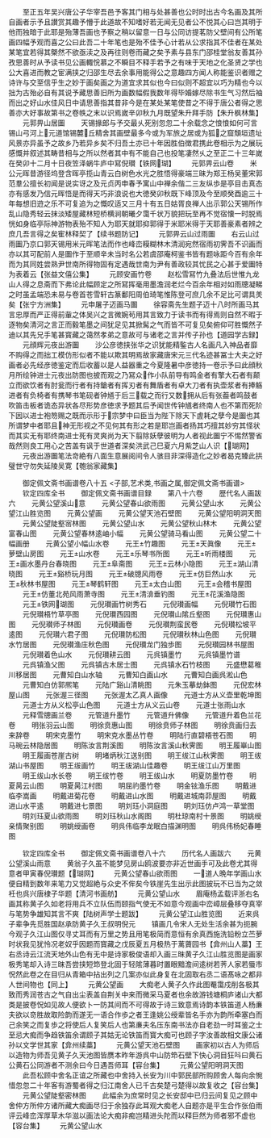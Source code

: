 <!-- { "loadSidebar": true } -->
　　至正五年吴兴唐公子华宰吾邑予客其门相与处甚善也公时时出古今名画及其所自画者示予且讃赏其趣予懵于此道故不知嗜好若无闻无见者公不悦其心曰岂其明于他而独暗于此耶是殆薄吾画也予察之稍以留意一日与公同访提茗防父壁间有公所笔画四幅予观而喜之公曰此吾二十年笔也是殆不佳予心计若从公求指其不佳者在某处某笔宜若得其槩然不欲亟渎之及再往则卷而藏之矣予素与县东门邵桂堂翁友善其孙孜思善时从予读书见公画輙恱慕之不瞬目不释手若予之有味于天地之化圣贤之学也公大喜进而教之宦满挟之归邵生尽去余事用能得公之意趣四方闻人称能鉴识者赠之诗许与交至信乎生之妙于画矣画之为道宜求其似也今曰似则不超宜以巧为精也今以拙为古殆必自有其说予藏思善旧所为画数幅假我数年得毕婚嫁尽除书生气习然后袖而出之好山水佳风日中请思善指其昔非今是在某处某笔使昔之不得于唐公者得之思善亦大好事故第书之卷帙之末以识焉嵗辛卯秋九月既望朱升拜手防【朱升枫林集】
　　元郭畀山居圗
　　天锡掾郎与予交最乆死别忽忽二十余载念之悢悢如何可言锡山弓河上元道馆锡麓丘精舍其画壁最多今或为军旅之居或为狐之窟頽垣遗址风景亦异虽予之故乡乃若异乡矣不归吾土亦已十年因胜伯徴君携此卷相示为之展玩感慨并叙述其畴昔相与之所以然者其中有不能自己也投笔凄然乆之至正二十三年嵗在癸卯十二月十日夜笠泽蜗牛庐中冩倪瓉【铁网瑚】
　　元郭畀云山卷
　　米公元晖昔游径坞登含晖亭揽山青云白树色水光之胜悟得豪端三昧为郑王杨吴董宋郭范羣公擅长初闻是说实讶之及元贞丙申春予寓山中禅余偕二三友纵歩是亭目击真态亦有感发乃信元晖悟是而得天巧非浪说也大徳癸卯秋既下峰顶及今至顺癸酉逾三十年每想旧逰之乐不可复追为之慨叹适又三月十有五日姑胥良禅人出示郭公天锡所作乱山隐秀轻云抹淡矮屋藏林短桥横涧朝曦夕霭千状万貌把玩至再不觉宿懐一时脱焉恍如身临亭际神游物表殆不知人为耶天就耶抑郭得于米耶米得于天耶善豪素者辨之庶几吾言得之矣寉林释契了【续书题防记】
　　元郭畀云山过雨圗
　　右云山过雨圗乃京口郭天锡用米元晖笔法而作也峰峦糢糊林木清润宛然宿雨初霁吾不识画而亦以其可配前人是圗作于至顺辛未当时名公若虞邵庵柯鉴书皆有题咏距今百有余年而为其同姓尝熟尹世南所得物固有定遇哉世南为尹有善政较其忧民之心甚于爱圗特为表着云【张益文僖公集】
　　元顾安画竹卷
　　赵松雪冩竹九叠法后世惟九龙山人得之息斋而下弗论此幅顾定之所冩挥毫用墨澹润老烂今百余年相对如雨牕凝睇之时虽孟端恐未易与卷首苍雪轩古篆鄱阳周伯琦笔惟陈登可庶几余不足比可谓具羙矣【张宁方洲集】
　　元申屠子迈画马圗
　　徐容斋先生题子迈十八时所画马其言忠厚而严正得前軰之体吴兴之言微婉茍用其言致力于读书而有得焉则自然不暇于逐物矣清河之言正而毅笔墨之间犹足见其掀髯之气而皆不可复见矣俯仰可胜慨然子迪以其先兄手笔甚寳藏之蔼然孝弟之意故可与诸老之言并传子孙也【道园学古録】
　　元顔辉元夜出游圗
　　沙公彦徳挟张华之识犹能精鍳古人名画凡入神品者靡不购得之而拙工模仿形似者不能以欺其明焉故家藏唐宋元三代名迹甚冨士大夫之好画者必先经彦徳鉴定而后收蓄以是人益器重之今夏隆暑中彦徳持一卷示予曰此顔秋月所绘钟进士元夜出防图也披而观之乃冩众作小队前导有鸣金者有擎大石者有颠立而欲饮者有肘瓮而行者有持鎗者有挥刃者有舞盾者有卓大刀者有执壶浆者有捧觞进者有负椅者有携琴书笔砚者钟馗于后三载之而行又数拥从后有张葢者鸣鼓者吹笛击板者诡态异状各尽形势彦徳求予题其后予闻世传钟馗者终南人也不第而死阶下因以进士袍笏赐之既而示形于宗梦中曰臣当为陛下除天下虗耗之孽今是圗也其所谓梦中者耶且神无形视之不见何其有形之若是耶岂画者扬其巧擅其妙穷其怪状而其实无有耶终南进士死有灵爽尚为天下翦除妖孽彼明为人者视此圗宁不惕然警省哉然则良工用心之苦盖有讽于世道者深矣洪武己巳夏六月紫芝山人识【瑚网】
　　元夜出游圗笔法竒絶有八面生意展阅间令人骇目非深得造化之妙者曷克臻此拱璧世守勿失延陵吴寛【匏翁家藏集】








　　御定佩文斋书画谱卷八十五
<子部,艺术类,书画之属,御定佩文斋书画谱>
　　钦定四库全书
　　御定佩文斋书画谱目録
　　第八十六卷
　　歴代名人画跋六
　　元黄公望溪山意
　　元黄公望春山欲雨图
　　元黄公望山水
　　元黄公望江山胜览图
　　元黄公望画
　　元黄公望天池石壁图
　　元黄公望阳明洞天图
　　元黄公望陡壑宻林图
　　元黄公望山水
　　元黄公望秋山林木
　　元黄公望富春山图
　　元黄公望春林逺岫小幅
　　元黄公望骑马看山图
　　元黄公望二十幅画册
　　元黄公望小幅山水卷
　　元王竹趣图
　　元王天眞像
　　元王萝壁山房图
　　元王山水卷
　　元王乐琴书所图
　　元王听雨楼图
　　元王画水墨丹台春晓图
　　元王阜斋图
　　元王云林小隐图
　　元王湖山清晓图
　　元王谿桥玩月图
　　元王破牕风雨卷
　　元王仿巨然山水
　　元王秋林书屋图
　　元王琴鹤轩图
　　元王太白山图
　　元王会稽书屋图
　　元王仿董北苑风雨萧寺图
　　元王清渰垂钓图
　　元王花溪渔隐图
　　元王铁网瑚图
　　元倪瓉画竹树秀石
　　元倪瓉画幅
　　元倪瓉竹石图
　　元倪瓉梧竹草亭图
　　元倪瓉西园图
　　元倪瓉山隂丘壑图
　　元倪瓉惠山图
　　元倪瓉师子林图
　　元倪瓉画卷
　　元倪瓉荆蛮民卷
　　元倪瓉松坡平逺图
　　元倪瓉六君子图
　　元倪瓉防松图
　　元倪瓉秋林山色图
　　元倪瓉水竹居图
　　元倪瓉渔庄秋色图
　　元倪瓉龙门独歩图
　　元倪瓉园林书屋图
　　元倪瓉着色山水
　　元倪瓉耕云图
　　元呉镇墨竹
　　元呉镇墨竹谱
　　元呉镇渔父图
　　元呉镇古木居士图
　　元呉镇水石竹枝图
　　元盛懋葛稚川移居图
　　元曹知白山水轴
　　元曹知白画山水
　　元曹知白画呉淞山色
　　元曹知白仿郭熈笔
　　元陆广谿山清眺图
　　元朱玉摹劫鉢图
　　元倪宏林屋山图
　　元张渥三径图
　　元张渥太乙真人画像
　　元道士方从义壶里乾坤图
　　元道士方从义松亭山色图
　　元道士方从义云山卷
　　元道士张雨山水
　　元释雪牕画兰卷
　　元管道升墨竹
　　元管道升佛像
　　元管道升着色兰花卷
　　明张羽云山图
　　明徐贲惠山图
　　明徐贲师子林图
　　明徐贲画归去来辞卷
　　明宋克墨竹
　　明宋克水墨丛竹卷
　　明陆行直碧梧苍石图
　　明马琬云林隐居图
　　明陈汝言荆溪图
　　明陈汝言溪山秋霁图
　　明王履崋山图
　　明王履画苍崖古树
　　明堵炳秋江送别图
　　明王绂江山秋霁图
　　明王绂湖山书屋图
　　明王绂画竹
　　明王绂湖山佳趣卷
　　明王绂江山万里图
　　明王绂山水长卷
　　明王绂竹卷
　　明王绂山水
　　明夏防墨竹卷
　　明夏昺云山图
　　明夏昺江村图
　　明屈礿墨竹卷
　　明金铉渔乐图
　　明戴进临李嵩画
　　明戴进菊花卷
　　明戴进山水图
　　明戴进城南茆屋图
　　明戴进山水平逺
　　明戴进七景图
　　明刘珏小洞庭图
　　明刘珏仿卢鸿一草堂图
　　明刘珏夏山欲雨图
　　明刘珏秋山水阁图
　　明杜琼南村十景图
　　明姚绶亲情聚别图
　　明姚绶画卷
　　明呉伟临李龙眠白描渊明图
　　明呉伟杨妃春睡图




　　钦定四库全书
　　御定佩文斋书画谱卷八十六
　　历代名人画跋六
　　元黄公望溪山雨意
　　黄翁子久虽不能梦见房山鸥波要亦非近世画手可及此卷尤其得意者甲寅春倪瓉题【瑚网】
　　元黄公望春山欲雨图
　　一道人晩年学画山水便自精到数年来笔力又觉超絶与众史不侔矣今铁崖先生出示此图披玩不已当为之敛衽也呉兴唐棣子华题【清河书画舫】
　　元黄公望山水
　　眉庵杨孟载评浙右名画其称黄子久如老将用兵不立队伍而颐指气使无不如意今观画中峦嶂层叠移夺真宰与笔势争雄知其言不爽【陆树声学士题跋】
　　元黄公望江山胜览图
　　近来呉子辈争先觅胜国赵承防黄子久王叔明倪元
　　镇画几令宋人无处生活余甚为扼腕今观子久江山图仅寻丈耳而有万里之势且用笔极简而意恒有余真西施洗铅粉立苎萝时状我见犹怜况老奴乎因题而寳藏之戊辰夏五月极热于蓠薋园书【弇州山人藁】王右丞诗云江流天地外山色有无中是诗家极俊语却入画三昩黄子久江山胜览图是画家极秀笔却入诗三昩吾尝挟短笻登北固于轻隂薄暮时置眼黯澹间逺树若荠人家若蜃市怳然此卷之在目归从青箱中拈出列之几案亦似此身复在北固取右丞二语髙咏之都非人世间物也【同上】
　　元黄公望画
　　大痴老人黄子久作此图罨霭戍削各极其致而秀润苍古之气自出尘表盖自荆关中来而微采马夏者也余故游钱塘桐庐诸山大都类是披卷怳如见故人便欲卜一防其间而不可得故于诗三致意焉诗韵本铁笛道人杨亷夫欲以竒胜故取险韵而遂无一语合作歩之者王逢姚公绶辈皆名手亦为韵所牵塞白而己余笑之而复歩之将使后人复笑后人也第亷夫名压东南书法亦自老劲一时耳鉴之士至忌大痴而争趋铁笛余谓顾子其姑无论铁笛而寳大痴可也顾子字汝善故相文康公诸孙以文学世其家【弇州续藁】
　　元黄公望天池石壁图
　　画家初以古人为师后以造物为师吾见黄子久天池图皆赝本昨年游呉中山防笻石壁下快心洞目狂呌曰黄石公黄石公同游者不测余曰今日遇吾师耳【容台集】
　　元黄公望阳明洞天图
　　此吾松顾中舍名正谊之所藏也中舍持入长安为川中郭民部所购顾舍人每向余惋惜忽忽二十年客有游蜀者得之归江南舍人已千古矣楚弓楚得以故复收之【容台集】
　　元黄公望陡壑密林图
　　此幅余为庶常时见之长安邸中已归云间复见之顾中舍仲方所仲方诸所藏大痴画尽归于余独存此耳观大痴老人自题亦是平生合作张伯雨评云峰峦浑厚草木华滋以画法论大痴非痴岂精进头陀而以释巨然为师者邪不虚也【容台集】
　　元黄公望山水
